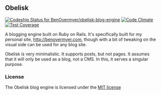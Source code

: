 ## Obelisk

[ ![Codeship Status for BenOvermyer/obelisk-blog-engine](https://codeship.com/projects/9c0892b0-5ff9-0132-ae75-2696ea524dd6/status)](https://codeship.com/projects/51582) [ ![Code Climate](https://codeclimate.com/github/BenOvermyer/obelisk-blog-engine/badges/gpa.svg)](https://codeclimate.com/github/BenOvermyer/obelisk-blog-engine) [ ![Test Coverage](https://codeclimate.com/github/BenOvermyer/obelisk-blog-engine/badges/coverage.svg)](https://codeclimate.com/github/BenOvermyer/obelisk-blog-engine)

A blogging engine built on Ruby on Rails. It's specifically built for my personal site, http://benovermyer.com, though with a bit of tweaking on the visual side can be used for any blog site.

Obelisk is very minimalistic. It supports posts, but not pages. It assumes that it will only be used as a blog, not a CMS. In this, it serves a singular purpose.

### License

The Obelisk blog engine is licensed under the  [MIT license](http://opensource.org/licenses/MIT)

